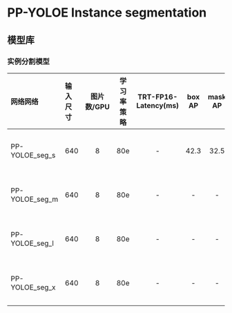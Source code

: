 # PP-YOLOE Instance segmentation

## 模型库

### 实例分割模型

| 网络网络        | 输入尺寸   | 图片数/GPU | 学习率策略 | TRT-FP16-Latency(ms) | box AP | mask AP | Params(M) | FLOPs(G) |    下载链接       | 配置文件 |
| :------------- | :------- | :-------: | :------: | :------------: | :---------------------: | :----------------: |:---------: | :------: |:---------------: |:-----: |
| PP-YOLOE_seg_s   |  640     |    8      |   80e   |    -   | 42.3 | 32.5 |  8.99   | - | [下载链接](https://paddledet.bj.bcebos.com/models/ppyoloe_seg_s_80e_coco.pdparams) | [配置文件](./ppyoloe_seg_s_80e_coco.yml) |
| PP-YOLOE_seg_m   |  640     |    8      |   80e   |    -   |  -  | - |  26.03   | - | [下载链接]() | [配置文件](./ppyoloe_seg_m_80e_coco.yml) |
| PP-YOLOE_seg_l   |  640     |    8      |   80e   |    -   |  -  | - |  57.32   | - | [下载链接]() | [配置文件](./ppyoloe_seg_l_80e_coco.yml) |
| PP-YOLOE_seg_x   |  640     |    8      |   80e   |    -   |  -  | - |  107.27   | - | [下载链接]() | [配置文件](./ppyoloe_seg_x_80e_coco.yml) |
